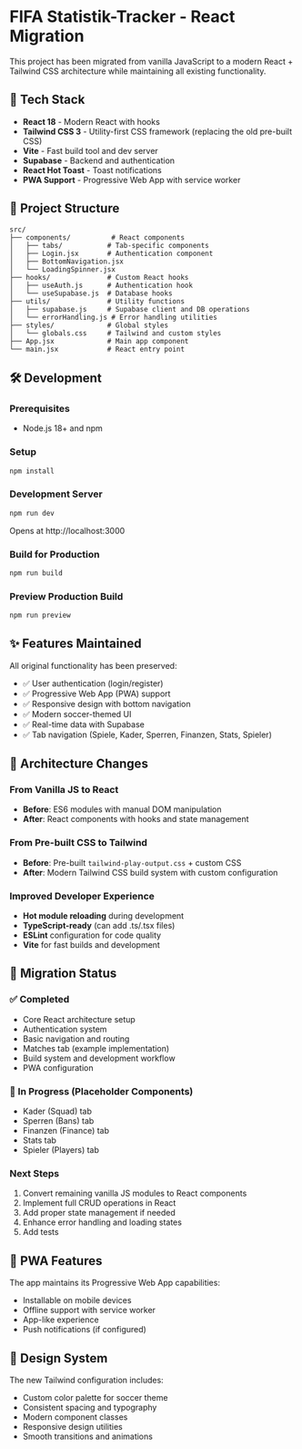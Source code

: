 # FIFA Statistik-Tracker - React Migration

This project has been migrated from vanilla JavaScript to a modern React + Tailwind CSS architecture while maintaining all existing functionality.

## 🚀 Tech Stack

- **React 18** - Modern React with hooks
- **Tailwind CSS 3** - Utility-first CSS framework (replacing the old pre-built CSS)
- **Vite** - Fast build tool and dev server
- **Supabase** - Backend and authentication
- **React Hot Toast** - Toast notifications
- **PWA Support** - Progressive Web App with service worker

## 📁 Project Structure

```
src/
├── components/          # React components
│   ├── tabs/           # Tab-specific components
│   ├── Login.jsx       # Authentication component
│   ├── BottomNavigation.jsx
│   └── LoadingSpinner.jsx
├── hooks/              # Custom React hooks
│   ├── useAuth.js      # Authentication hook
│   └── useSupabase.js  # Database hooks
├── utils/              # Utility functions
│   ├── supabase.js     # Supabase client and DB operations
│   └── errorHandling.js # Error handling utilities
├── styles/             # Global styles
│   └── globals.css     # Tailwind and custom styles
├── App.jsx             # Main app component
└── main.jsx            # React entry point
```

## 🛠️ Development

### Prerequisites
- Node.js 18+ and npm

### Setup
```bash
npm install
```

### Development Server
```bash
npm run dev
```
Opens at http://localhost:3000

### Build for Production
```bash
npm run build
```

### Preview Production Build
```bash
npm run preview
```

## ✨ Features Maintained

All original functionality has been preserved:
- ✅ User authentication (login/register)
- ✅ Progressive Web App (PWA) support
- ✅ Responsive design with bottom navigation
- ✅ Modern soccer-themed UI
- ✅ Real-time data with Supabase
- ✅ Tab navigation (Spiele, Kader, Sperren, Finanzen, Stats, Spieler)

## 🎯 Architecture Changes

### From Vanilla JS to React
- **Before**: ES6 modules with manual DOM manipulation
- **After**: React components with hooks and state management

### From Pre-built CSS to Tailwind
- **Before**: Pre-built `tailwind-play-output.css` + custom CSS
- **After**: Modern Tailwind CSS build system with custom configuration

### Improved Developer Experience
- **Hot module reloading** during development
- **TypeScript-ready** (can add .ts/.tsx files)
- **ESLint** configuration for code quality
- **Vite** for fast builds and development

## 🔄 Migration Status

### ✅ Completed
- Core React architecture setup
- Authentication system
- Basic navigation and routing
- Matches tab (example implementation)
- Build system and development workflow
- PWA configuration

### 🚧 In Progress (Placeholder Components)
- Kader (Squad) tab
- Sperren (Bans) tab  
- Finanzen (Finance) tab
- Stats tab
- Spieler (Players) tab

### Next Steps
1. Convert remaining vanilla JS modules to React components
2. Implement full CRUD operations in React
3. Add proper state management if needed
4. Enhance error handling and loading states
5. Add tests

## 📱 PWA Features

The app maintains its Progressive Web App capabilities:
- Installable on mobile devices
- Offline support with service worker
- App-like experience
- Push notifications (if configured)

## 🎨 Design System

The new Tailwind configuration includes:
- Custom color palette for soccer theme
- Consistent spacing and typography
- Modern component classes
- Responsive design utilities
- Smooth transitions and animations
